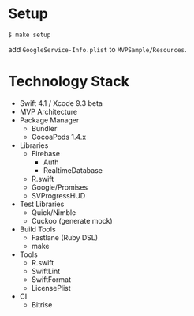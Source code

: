 # Setup

```
$ make setup
```

add `GoogleService-Info.plist` to `MVPSample/Resources`.

# Technology Stack

- Swift 4.1 / Xcode 9.3 beta
- MVP Architecture
- Package Manager
    - Bundler
    - CocoaPods 1.4.x
- Libraries
    - Firebase
        - Auth
        - RealtimeDatabase
    - R.swift
    - Google/Promises
    - SVProgressHUD
- Test Libraries
    - Quick/Nimble
    - Cuckoo (generate mock)
- Build Tools
    - Fastlane (Ruby DSL)
    - make
- Tools
    - R.swift
    - SwiftLint
    - SwiftFormat
    - LicensePlist
- CI
    - Bitrise
